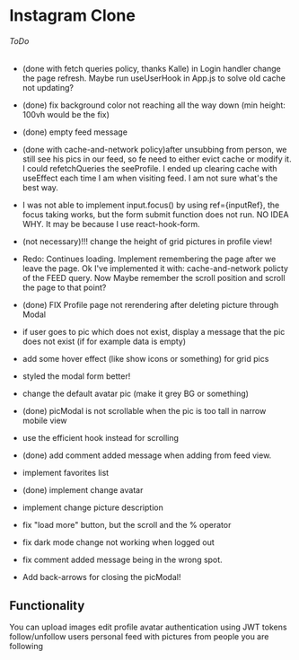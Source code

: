 #  Instagram Clone


###### ToDo
- (done with fetch queries policy, thanks Kalle) in Login handler change the page refresh. Maybe run useUserHook in App.js to solve 
old cache not updating? 

- (done) fix background color not reaching all the way down (min height: 100vh would be the fix) 

- (done) empty feed message 

- (done with cache-and-network policy)after unsubbing from person, we still see his pics in our feed, so fe need to either evict cache or modify it. I could refetchQueries the seeProfile. I ended up clearing cache with useEffect each time I am when visiting feed. I am not sure what's the best way. 

- I was not able to implement input.focus() by using ref={inputRef}, the focus taking works, but the form submit function does not run. NO IDEA WHY. It may be because I use react-hook-form. 

- (not necessary)!!! change the height of grid pictures in profile view! 

- Redo: Continues loading. Implement remembering the page after we leave the page. Ok I've implemented it with: cache-and-network policty of the FEED query. Now Maybe remember the scroll position and scroll the page to that point?


- (done) FIX Profile page not rerendering after deleting picture through Modal

- if user goes to pic which does not exist, display a message that the pic does not exist (if for example data is empty)

 
- add some hover effect (like show icons or something) for grid pics

- styled the modal form better!

- change the default avatar pic (make it grey BG or something)

- (done) picModal is not scrollable when the pic is too tall in narrow mobile view

- use the efficient hook instead for scrolling

- (done) add comment added message when adding from feed view.

- implement favorites list

- (done) implement change avatar

- implement change picture description

- fix "load more" button, but the scroll and the % operator

- fix dark mode change not working when logged out

- fix comment added message being in the wrong spot.

- Add back-arrows for closing the picModal!

## Functionality
You can
upload images
edit profile avatar
authentication using JWT tokens
follow/unfollow users
personal feed with pictures from people you are following